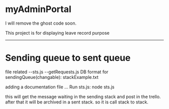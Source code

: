 # myAdminPortal

I will remove the ghost code soon.

This project is for displaying leave record purpose

---------------------------------
# Sending queue to sent queue

file related
--sts.js
--getRequests.js
DB format for sendingQueue(changable):
stackExample.txt

adding a documentation file
...
Run sts.js: node sts.js

this will get the message waiting in the sending stack and post in the trello.
after that it will be archived in a sent stack. so it is call stack to stack.
